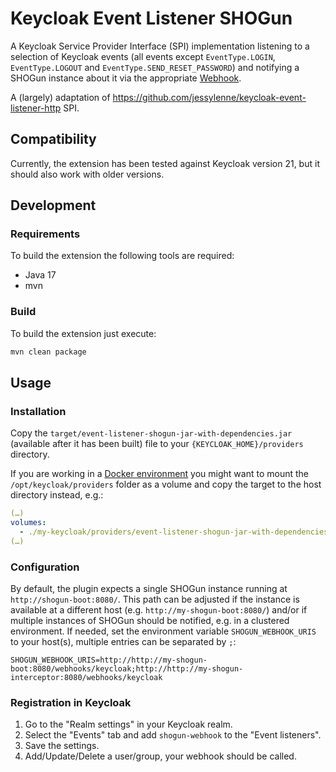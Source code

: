 # Keycloak Event Listener SHOGun

A Keycloak Service Provider Interface (SPI) implementation listening to a selection of Keycloak events (all events except 
`EventType.LOGIN`, `EventType.LOGOUT` and `EventType.SEND_RESET_PASSWORD`) and notifying a SHOGun instance 
about it via the appropriate [Webhook](https://github.com/terrestris/shogun/blob/main/shogun-lib/src/main/java/de/terrestris/shogun/lib/controller/WebhookController.java).

A (largely) adaptation of https://github.com/jessylenne/keycloak-event-listener-http SPI.

## Compatibility

Currently, the extension has been tested against Keycloak version 21, but it should also work with older versions.

## Development

### Requirements

To build the extension the following tools are required:

- Java 17
- mvn

### Build

To build the extension just execute:

```bash
mvn clean package
```

## Usage

### Installation

Copy the `target/event-listener-shogun-jar-with-dependencies.jar` (available after it has been built) file to your
`{KEYCLOAK_HOME}/providers` directory.

If you are working in a [Docker environment](https://quay.io/repository/keycloak/keycloak) you might want to mount 
the `/opt/keycloak/providers` folder as a volume and copy the target to the host directory instead, e.g.:

```yaml
(…)
volumes:
  - ./my-keycloak/providers/event-listener-shogun-jar-with-dependencies.jar:/opt/keycloak/providers/event-listener-shogun-jar-with-dependencies.jar
(…)
```

### Configuration

By default, the plugin expects a single SHOGun instance running at `http://shogun-boot:8080/`. This path can be adjusted
if the instance is available at a different host (e.g. `http://my-shogun-boot:8080/`) and/or if multiple instances of
SHOGun should be notified, e.g. in a clustered environment.
If needed, set the environment variable `SHOGUN_WEBHOOK_URIS` to your host(s), multiple entries can be separated by `;`:

```
SHOGUN_WEBHOOK_URIS=http://http://my-shogun-boot:8080/webhooks/keycloak;http://http://my-shogun-interceptor:8080/webhooks/keycloak
```

### Registration in Keycloak

1. Go to the "Realm settings" in your Keycloak realm.
2. Select the "Events" tab and add `shogun-webhook` to the "Event listeners".
3. Save the settings.
4. Add/Update/Delete a user/group, your webhook should be called.
